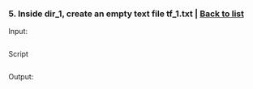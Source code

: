### <a id='task_5'>5. Inside dir_1, create an empty text file tf_1.txt</a>  |  [Back to list](#back_to_list)

Input:
``` bash

```

Script
```

```

Output:
```

```
